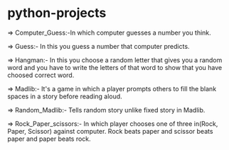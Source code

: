 # python-projects
=> Computer_Guess:-In which computer guesses a number you think.





=> Guess:- In this you guess a number that computer predicts.






=> Hangman:- In this you choose a random letter that gives you a random word and you have to write the letters of that word to show that you have choosed correct word.






=> Madlib:- It's a game in which a player prompts others to fill the blank spaces in a story before reading aloud.






=> Random_Madlib:- Tells random story unlike fixed story in Madlib.





=> Rock_Paper_scissors:- In which player chooses one of three in(Rock, Paper, Scissor) against computer. Rock beats paper and scissor beats paper and paper beats rock.


